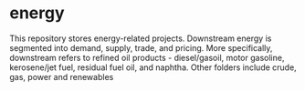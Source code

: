 # energy

This repository stores energy-related projects. Downstream energy is segmented into demand, supply, trade, and pricing. More specifically, downstream refers to refined oil products - diesel/gasoil, motor gasoline, kerosene/jet fuel, residual fuel oil, and naphtha. 
Other folders include crude, gas, power and renewables